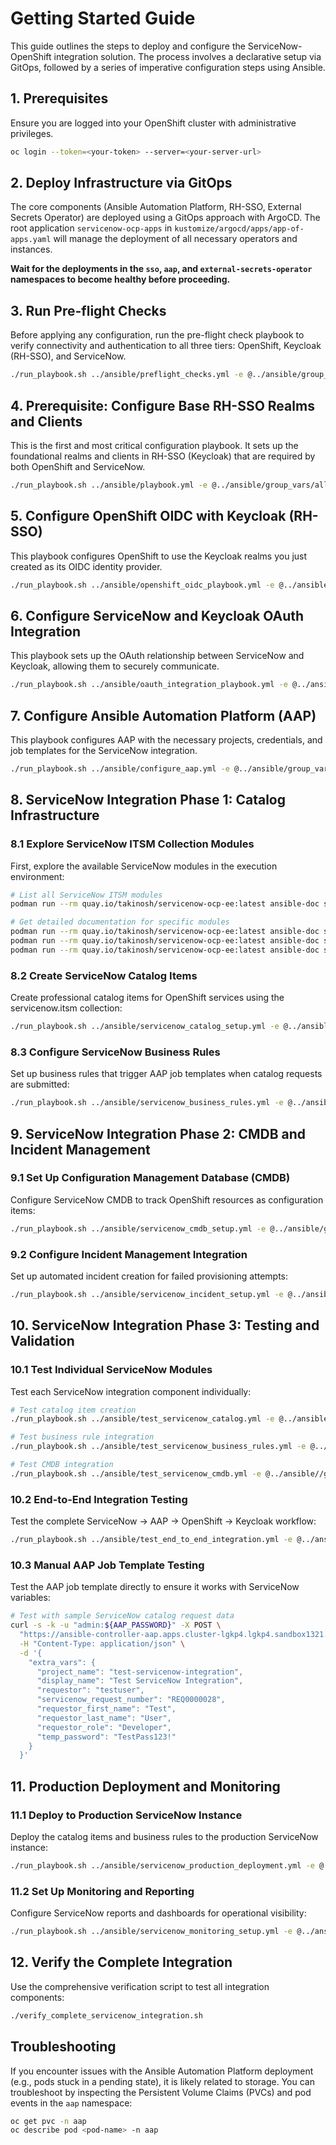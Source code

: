 # Getting Started Guide

This guide outlines the steps to deploy and configure the ServiceNow-OpenShift integration solution. The process involves a declarative setup via GitOps, followed by a series of imperative configuration steps using Ansible.

## 1. Prerequisites

Ensure you are logged into your OpenShift cluster with administrative privileges.

```bash
oc login --token=<your-token> --server=<your-server-url>
```

## 2. Deploy Infrastructure via GitOps

The core components (Ansible Automation Platform, RH-SSO, External Secrets Operator) are deployed using a GitOps approach with ArgoCD. The root application `servicenow-ocp-apps` in `kustomize/argocd/apps/app-of-apps.yaml` will manage the deployment of all necessary operators and instances.

**Wait for the deployments in the `sso`, `aap`, and `external-secrets-operator` namespaces to become healthy before proceeding.**

## 3. Run Pre-flight Checks

Before applying any configuration, run the pre-flight check playbook to verify connectivity and authentication to all three tiers: OpenShift, Keycloak (RH-SSO), and ServiceNow.

```bash
./run_playbook.sh ../ansible/preflight_checks.yml -e @../ansible/group_vars/all/vault.yml --vault-password-file ../.vault_pass -m stdout
```

## 4. Prerequisite: Configure Base RH-SSO Realms and Clients

This is the first and most critical configuration playbook. It sets up the foundational realms and clients in RH-SSO (Keycloak) that are required by both OpenShift and ServiceNow.

```bash
./run_playbook.sh ../ansible/playbook.yml -e @../ansible/group_vars/all/vault.yml  --vault-password-file ../.vault_pass -m stdout
```

## 5. Configure OpenShift OIDC with Keycloak (RH-SSO)

This playbook configures OpenShift to use the Keycloak realms you just created as its OIDC identity provider.

```bash
./run_playbook.sh ../ansible/openshift_oidc_playbook.yml -e @../ansible/group_vars/all/vault.yml  --vault-password-file ../.vault_pass -m stdout
```

## 6. Configure ServiceNow and Keycloak OAuth Integration

This playbook sets up the OAuth relationship between ServiceNow and Keycloak, allowing them to securely communicate.

```bash
./run_playbook.sh ../ansible/oauth_integration_playbook.yml -e @../ansible/group_vars/all/vault.yml  --vault-password-file ../.vault_pass -m stdout
```

## 7. Configure Ansible Automation Platform (AAP)

This playbook configures AAP with the necessary projects, credentials, and job templates for the ServiceNow integration.

```bash
./run_playbook.sh ../ansible/configure_aap.yml -e @../ansible/group_vars/all/vault.yml  --vault-password-file ../.vault_pass -m stdout
```

## 8. ServiceNow Integration Phase 1: Catalog Infrastructure

### 8.1 Explore ServiceNow ITSM Collection Modules

First, explore the available ServiceNow modules in the execution environment:

```bash
# List all ServiceNow ITSM modules
podman run --rm quay.io/takinosh/servicenow-ocp-ee:latest ansible-doc servicenow.itsm -l

# Get detailed documentation for specific modules
podman run --rm quay.io/takinosh/servicenow-ocp-ee:latest ansible-doc servicenow.itsm.service_catalog
podman run --rm quay.io/takinosh/servicenow-ocp-ee:latest ansible-doc servicenow.itsm.catalog_request
podman run --rm quay.io/takinosh/servicenow-ocp-ee:latest ansible-doc servicenow.itsm.configuration_item
```

### 8.2 Create ServiceNow Catalog Items

Create professional catalog items for OpenShift services using the servicenow.itsm collection:

```bash
./run_playbook.sh ../ansible/servicenow_catalog_setup.yml -e @../ansible/group_vars/all/vault.yml --vault-password-file .vault_pass -m stdout
```

### 8.3 Configure ServiceNow Business Rules

Set up business rules that trigger AAP job templates when catalog requests are submitted:

```bash
./run_playbook.sh ../ansible/servicenow_business_rules.yml -e @../ansible/group_vars/all/vault.yml --vault-password-file .vault_pass -m stdout
```

## 9. ServiceNow Integration Phase 2: CMDB and Incident Management

### 9.1 Set Up Configuration Management Database (CMDB)

Configure ServiceNow CMDB to track OpenShift resources as configuration items:

```bash
./run_playbook.sh ../ansible/servicenow_cmdb_setup.yml -e @../ansible/group_vars/all/vault.yml --vault-password-file .vault_pass -m stdout
```

### 9.2 Configure Incident Management Integration

Set up automated incident creation for failed provisioning attempts:

```bash
./run_playbook.sh ../ansible/servicenow_incident_setup.yml -e @../ansible/group_vars/all/vault.yml --vault-password-file .vault_pass -m stdout
```

## 10. ServiceNow Integration Phase 3: Testing and Validation

### 10.1 Test Individual ServiceNow Modules

Test each ServiceNow integration component individually:

```bash
# Test catalog item creation
./run_playbook.sh ../ansible/test_servicenow_catalog.yml -e @../ansible/group_vars/all/vault.yml --vault-password-file .vault_pass -m stdout

# Test business rule integration
./run_playbook.sh ../ansible/test_servicenow_business_rules.yml -e @../ansible/group_vars/all/vault.yml --vault-password-file .vault_pass -m stdout

# Test CMDB integration
./run_playbook.sh ../ansible/test_servicenow_cmdb.yml -e @../ansible//group_vars/all/vault.yml --vault-password-file .vault_pass -m stdout
```

### 10.2 End-to-End Integration Testing

Test the complete ServiceNow → AAP → OpenShift → Keycloak workflow:

```bash
./run_playbook.sh ../ansible/test_end_to_end_integration.yml -e @../ansible/group_vars/all/vault.yml --vault-password-file .vault_pass -m stdout
```

### 10.3 Manual AAP Job Template Testing

Test the AAP job template directly to ensure it works with ServiceNow variables:

```bash
# Test with sample ServiceNow catalog request data
curl -s -k -u "admin:${AAP_PASSWORD}" -X POST \
  "https://ansible-controller-aap.apps.cluster-lgkp4.lgkp4.sandbox1321.opentlc.com/api/v2/job_templates/9/launch/" \
  -H "Content-Type: application/json" \
  -d '{
    "extra_vars": {
      "project_name": "test-servicenow-integration",
      "display_name": "Test ServiceNow Integration",
      "requestor": "testuser",
      "servicenow_request_number": "REQ0000028",
      "requestor_first_name": "Test",
      "requestor_last_name": "User",
      "requestor_role": "Developer",
      "temp_password": "TestPass123!"
    }
  }'
```

## 11. Production Deployment and Monitoring

### 11.1 Deploy to Production ServiceNow Instance

Deploy the catalog items and business rules to the production ServiceNow instance:

```bash
./run_playbook.sh ../ansible/servicenow_production_deployment.yml -e @../ansible/group_vars/all/vault.yml --vault-password-file .vault_pass -m stdout
```

### 11.2 Set Up Monitoring and Reporting

Configure ServiceNow reports and dashboards for operational visibility:

```bash
./run_playbook.sh ../ansible/servicenow_monitoring_setup.yml -e @../ansible/group_vars/all/vault.yml --vault-password-file .vault_pass -m stdout
```

## 12. Verify the Complete Integration

Use the comprehensive verification script to test all integration components:

```bash
./verify_complete_servicenow_integration.sh
```

## Troubleshooting

If you encounter issues with the Ansible Automation Platform deployment (e.g., pods stuck in a pending state), it is likely related to storage. You can troubleshoot by inspecting the Persistent Volume Claims (PVCs) and pod events in the `aap` namespace:

```bash
oc get pvc -n aap
oc describe pod <pod-name> -n aap
```